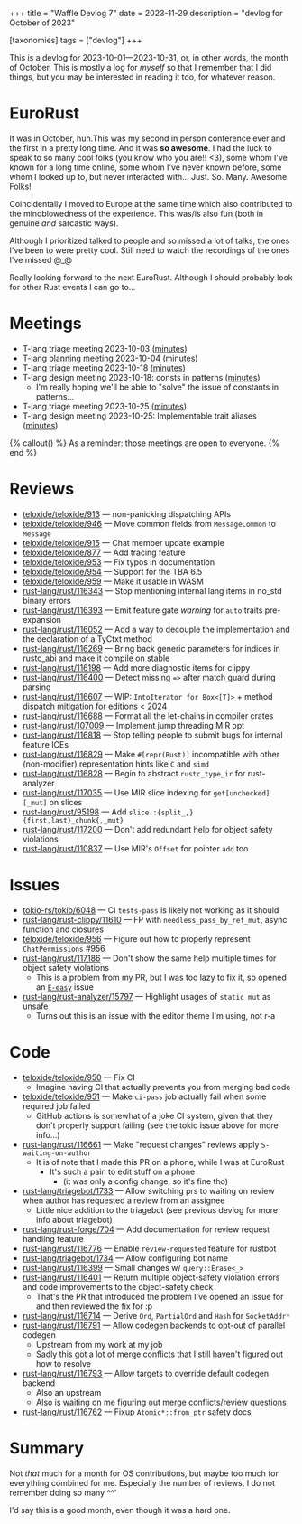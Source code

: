 +++
title = "Waffle Devlog 7"
date = 2023-11-29
description = "devlog for October of 2023"

[taxonomies] 
tags = ["devlog"]
+++

This is a devlog for 2023-10-01—2023-10-31, or, in other words, the month of October. This is mostly a log for *myself* so that I remember that I did things, but you may be interested in reading it too, for whatever reason.

<!-- more -->

# EuroRust

It was in October, huh.This was my second in person conference ever and the first in a pretty long time. And it was **so awesome**. I had the luck to speak to so many cool folks (you know who you are!! <3), some whom I've known for a long time online, some whom I've never known before, some whom I looked up to, but never interacted with... Just. So. Many. Awesome. Folks!

Coincidentally I moved to Europe at the same time which also contributed to the mindblowedness of the experience. This was/is also fun (both in genuine *and* sarcastic ways).

Although I prioritized talked to people and so missed a lot of talks, the ones I've been to were pretty cool. Still need to watch the recordings of the ones I've missed @\_@

Really looking forward to the next EuroRust. Although I should probably look for other Rust events I can go to...

# Meetings

- T-lang triage meeting 2023-10-03 ([minutes](https://hackmd.io/@rust-lang-team/S17WIAKep))
- T-lang planning meeting 2023-10-04 ([minutes](https://hackmd.io/@rust-lang-team/HJmMdMie6))
- T-lang triage meeting 2023-10-18 ([minutes](https://hackmd.io/@rust-lang-team/rJlDv4pb6))
- T-lang design meeting 2023-10-18: consts in patterns ([minutes](https://hackmd.io/mewbxALaR5O2eCQ9cq0pew?view))
    - I'm really hoping we'll be able to "solve" the issue of constants in patterns...
- T-lang triage meeting 2023-10-25 ([minutes](https://hackmd.io/@rust-lang-team/r1qWenSMp))
- T-lang design meeting 2023-10-25: Implementable trait aliases ([minutes](https://hackmd.io/@rust-lang-team/Syx0GQUMT))

{% callout() %}
As a reminder: those meetings are open to everyone.
{% end %}

# Reviews

- [teloxide/teloxide/913](https://github.com/teloxide/teloxide/pull/913) — non-panicking dispatching APIs
- [teloxide/teloxide/946](https://github.com/teloxide/teloxide/pull/946) — Move common fields from `MessageCommon` to `Message`
- [teloxide/teloxide/915](https://github.com/teloxide/teloxide/pull/915) — Chat member update example
- [teloxide/teloxide/877](https://github.com/teloxide/teloxide/pull/877) — Add tracing feature
- [teloxide/teloxide/953](https://github.com/teloxide/teloxide/pull/953) — Fix typos in documentation
- [teloxide/teloxide/954](https://github.com/teloxide/teloxide/pull/954) — Support for the TBA 6.5
- [teloxide/teloxide/959](https://github.com/teloxide/teloxide/pull/959) — Make it usable in WASM
- [rust-lang/rust/116343](https://github.com/rust-lang/rust/pull/116343) — Stop mentioning internal lang items in no_std binary errors
- [rust-lang/rust/116393](https://github.com/rust-lang/rust/pull/116393) — Emit feature gate *warning* for `auto` traits pre-expansion
- [rust-lang/rust/116052](https://github.com/rust-lang/rust/pull/116052) — Add a way to decouple the implementation and the declaration of a TyCtxt method
- [rust-lang/rust/116269](https://github.com/rust-lang/rust/pull/116269) — Bring back generic parameters for indices in rustc_abi and make it compile on stable
- [rust-lang/rust/116198](https://github.com/rust-lang/rust/pull/116198) — Add more diagnostic items for clippy
- [rust-lang/rust/116400](https://github.com/rust-lang/rust/pull/116400) — Detect missing `=>` after match guard during parsing
- [rust-lang/rust/116607](https://github.com/rust-lang/rust/pull/116607) — WIP: `IntoIterator for Box<[T]>` + method dispatch mitigation for editions < 2024
- [rust-lang/rust/116688](https://github.com/rust-lang/rust/pull/116688) — Format all the let-chains in compiler crates
- [rust-lang/rust/107009](https://github.com/rust-lang/rust/pull/107009) — Implement jump threading MIR opt
- [rust-lang/rust/116818](https://github.com/rust-lang/rust/pull/116818) — Stop telling people to submit bugs for internal feature ICEs
- [rust-lang/rust/116829](https://github.com/rust-lang/rust/pull/116829) — Make `#[repr(Rust)]` incompatible with other (non-modifier) representation hints like `C` and `simd`
- [rust-lang/rust/116828](https://github.com/rust-lang/rust/pull/116828) — Begin to abstract `rustc_type_ir` for rust-analyzer
- [rust-lang/rust/117035](https://github.com/rust-lang/rust/pull/117035) — Use MIR slice indexing for `get[unchecked][_mut]` on slices
- [rust-lang/rust/95198](https://github.com/rust-lang/rust/pull/95198) — Add `slice::{split_,}{first,last}_chunk{,_mut}`
- [rust-lang/rust/117200](https://github.com/rust-lang/rust/pull/117200) — Don't add redundant help for object safety violations
- [rust-lang/rust/110837](https://github.com/rust-lang/rust/pull/110837) — Use MIR's `Offset` for pointer `add` too

# Issues

- [tokio-rs/tokio/6048](https://github.com/tokio-rs/tokio/issues/6048) — CI `tests-pass` is likely not working as it should
- [rust-lang/rust-clippy/11610](https://github.com/rust-lang/rust-clippy/issues/11610) — FP with `needless_pass_by_ref_mut`, async function and closures
- [teloxide/teloxide/956](https://github.com/teloxide/teloxide/issues/956) — Figure out how to properly represent `ChatPermissions` #956
- [rust-lang/rust/117186](https://github.com/rust-lang/rust/issues/117186) — Don't show the same help multiple times for object safety violations
    - This is a problem from my PR, but I was too lazy to fix it, so opened an [`E-easy`](https://github.com/rust-lang/rust/labels/E-easy) issue
- [rust-lang/rust-analyzer/15797](https://github.com/rust-lang/rust-analyzer/issues/15797) — Highlight usages of `static mut` as unsafe
    - Turns out this is an issue with the editor theme I'm using, not r-a

# Code

- [teloxide/teloxide/950](https://github.com/teloxide/teloxide/pull/950) — Fix CI
    - Imagine having CI that actually prevents you from merging bad code
- [teloxide/teloxide/951](https://github.com/teloxide/teloxide/pull/951) — Make `ci-pass` job actually fail when some required job failed
    - GitHub actions is somewhat of a joke CI system, given that they don't properly support failing (see the tokio issue above for more info...)
- [rust-lang/rust/116661](https://github.com/rust-lang/rust/pull/116661) — Make "request changes" reviews apply `S-waiting-on-author`
    - It is of note that I made this PR on a phone, while I was at EuroRust
        - It's such a pain to edit stuff on a phone
            - (it was only a config change, so it's fine tho)
- [rust-lang/triagebot/1733](https://github.com/rust-lang/triagebot/pull/1733) — Allow switching prs to waiting on review when author has requested a review from an assignee
    - Little nice addition to the triagebot (see previous devlog for more info about triagebot)
- [rust-lang/rust-forge/704](https://github.com/rust-lang/rust-forge/pull/704) — Add documentation for review request handling feature
- [rust-lang/rust/116776](https://github.com/rust-lang/rust/pull/116776) — Enable `review-requested` feature for rustbot
- [rust-lang/triagebot/1734](https://github.com/rust-lang/triagebot/pull/1734/files) — Allow configuring bot name
- [rust-lang/rust/116399](https://github.com/rust-lang/rust/pull/116399) — Small changes w/ `query::Erase<_>`
- [rust-lang/rust/116401](https://github.com/rust-lang/rust/pull/116401) — Return multiple object-safety violation errors and code improvements to the object-safety check
    - That's the PR that introduced the problem I've opened an issue for and then reviewed the fix for :p
- [rust-lang/rust/116714](https://github.com/rust-lang/rust/pull/116714) — Derive `Ord`, `PartialOrd` and `Hash` for `SocketAddr*`
- [rust-lang/rust/116791](https://github.com/rust-lang/rust/pull/116791) — Allow codegen backends to opt-out of parallel codegen
    - Upstream from my work at my job
    - Sadly this got a lot of merge conflicts that I still haven't figured out how to resolve
- [rust-lang/rust/116793](https://github.com/rust-lang/rust/pull/116793) — Allow targets to override default codegen backend
    - Also an upstream
    - Also is waiting on me figuring out merge conflicts/review questions
- [rust-lang/rust/116762](https://github.com/rust-lang/rust/pull/116762) — Fixup `Atomic*::from_ptr` safety docs

# Summary

Not *that* much for a month for OS contributions, but maybe too much for everything combined for me. Especially the number of reviews, I do not remember doing so many ^^'

I'd say this is a good month, even though it was a hard one.
